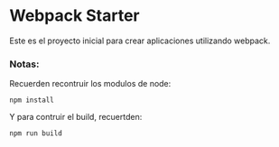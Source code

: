 # Webpack Starter

Este es el proyecto inicial para crear aplicaciones utilizando webpack.

### Notas:
Recuerden recontruir los modulos de node:
```
npm install
```

Y para contruir el build, recuertden:
```
npm run build
```
